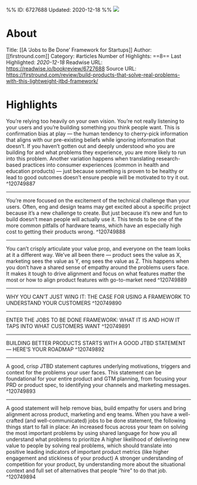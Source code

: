 %%
ID: 6727688
Updated: 2020-12-18
%%
![](https://readwise-assets.s3.amazonaws.com/static/images/article4.6bc1851654a0.png)

# About
Title: [[A ‘Jobs to Be Done’ Framework for Startups]]
Author: [[firstround.com]]
Category: #articles
Number of Highlights: ==8==
Last Highlighted: *2020-12-18*
Readwise URL: https://readwise.io/bookreview/6727688
Source URL: https://firstround.com/review/build-products-that-solve-real-problems-with-this-lightweight-jtbd-framework/


# Highlights 
You’re relying too heavily on your own vision. You’re not really listening to your users and you’re building something you think people want. This is confirmation bias at play — the human tendency to cherry-pick information that aligns with our pre-existing beliefs while ignoring information that doesn’t. If you haven’t gotten out and deeply understood who you are building for and what problems they experience, you are more likely to run into this problem. Another variation happens when translating research-based practices into consumer experiences (common in health and education products) — just because something is proven to be healthy or lead to good outcomes doesn’t ensure people will be motivated to try it out.  ^120749887

---

You’re more focused on the excitement of the technical challenge than your users. Often, eng and design teams may get excited about a specific project because it’s a new challenge to create. But just because it’s new and fun to build doesn’t mean people will actually use it. This tends to be one of the more common pitfalls of hardware teams, which have an especially high cost to getting their products wrong.  ^120749888

---

You can’t crisply articulate your value prop, and everyone on the team looks at it a different way. We’ve all been there — product sees the value as X, marketing sees the value as Y, eng sees the value as Z. This happens when you don’t have a shared sense of empathy around the problems users face. It makes it tough to drive alignment and focus on what features matter the most or how to align product features with go-to-market need  ^120749889

---

WHY YOU CAN’T JUST WING IT: THE CASE FOR USING A FRAMEWORK TO UNDERSTAND YOUR CUSTOMERS  ^120749890

---

ENTER THE JOBS TO BE DONE FRAMEWORK: WHAT IT IS AND HOW IT TAPS INTO WHAT CUSTOMERS WANT  ^120749891

---

BUILDING BETTER PRODUCTS STARTS WITH A GOOD JTBD STATEMENT — HERE’S YOUR ROADMAP  ^120749892

---

A good, crisp JTBD statement captures underlying motivations, triggers and context for the problems your user faces. This statement can be foundational for your entire product and GTM planning, from focusing your PRD or product spec, to identifying your channels and marketing messages.  ^120749893

---

A good statement will help remove bias, build empathy for users and bring alignment across product, marketing and eng teams. When you have a well-crafted (and well-communicated) jobs to be done statement, the following things start to fall in place: An increased focus across your team on solving the most important problems by using shared language for how you all understand what problems to prioritize A higher likelihood of delivering new value to people by solving real problems, which should translate into positive leading indicators of important product metrics (like higher engagement and stickiness of your product) A stronger understanding of competition for your product, by understanding more about the situational context and full set of alternatives that people “hire” to do that job.  ^120749894

